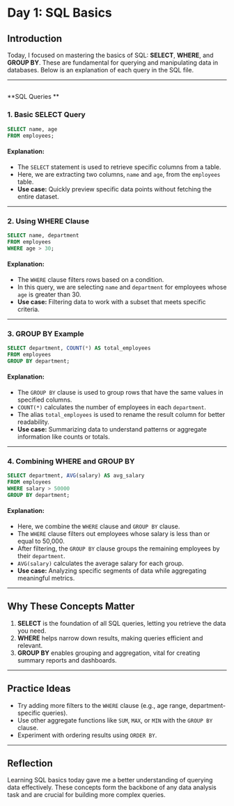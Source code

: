 
# **Day 1: SQL Basics**

## **Introduction**  
Today, I focused on mastering the basics of SQL: **SELECT**, **WHERE**, and **GROUP BY**. These are fundamental for querying and manipulating data in databases. 
Below is an explanation of each query in the SQL file.

---

## 
**SQL Queries **

### **1. Basic SELECT Query**
```sql
SELECT name, age 
FROM employees;
```
#### **Explanation:**  
- The `SELECT` statement is used to retrieve specific columns from a table.  
- Here, we are extracting two columns, `name` and `age`, from the `employees` table.  
- **Use case:** Quickly preview specific data points without fetching the entire dataset.  

---

### **2. Using WHERE Clause**
```sql
SELECT name, department 
FROM employees 
WHERE age > 30;
```
#### **Explanation:**  
- The `WHERE` clause filters rows based on a condition.  
- In this query, we are selecting `name` and `department` for employees whose `age` is greater than 30.  
- **Use case:** Filtering data to work with a subset that meets specific criteria.  

---

### **3. GROUP BY Example**
```sql
SELECT department, COUNT(*) AS total_employees 
FROM employees 
GROUP BY department;
```
#### **Explanation:**  
- The `GROUP BY` clause is used to group rows that have the same values in specified columns.  
- `COUNT(*)` calculates the number of employees in each `department`.  
- The alias `total_employees` is used to rename the result column for better readability.  
- **Use case:** Summarizing data to understand patterns or aggregate information like counts or totals.  

---

### **4. Combining WHERE and GROUP BY**
```sql
SELECT department, AVG(salary) AS avg_salary 
FROM employees 
WHERE salary > 50000 
GROUP BY department;
```
#### **Explanation:**  
- Here, we combine the `WHERE` clause and `GROUP BY` clause.  
- The `WHERE` clause filters out employees whose salary is less than or equal to 50,000.  
- After filtering, the `GROUP BY` clause groups the remaining employees by their `department`.  
- `AVG(salary)` calculates the average salary for each group.  
- **Use case:** Analyzing specific segments of data while aggregating meaningful metrics.  

---

## **Why These Concepts Matter**
1. **SELECT** is the foundation of all SQL queries, letting you retrieve the data you need.  
2. **WHERE** helps narrow down results, making queries efficient and relevant.  
3. **GROUP BY** enables grouping and aggregation, vital for creating summary reports and dashboards.  

---

## **Practice Ideas**
- Try adding more filters to the `WHERE` clause (e.g., age range, department-specific queries).  
- Use other aggregate functions like `SUM`, `MAX`, or `MIN` with the `GROUP BY` clause.  
- Experiment with ordering results using `ORDER BY`.  

---

## **Reflection**  
Learning SQL basics today gave me a better understanding of querying data effectively. 
These concepts form the backbone of any data analysis task and are crucial for building more complex queries.  

